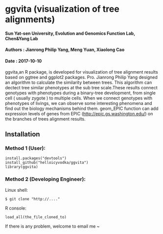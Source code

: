 
# ggvita (visualization of tree alignments)

#### Sun Yat-sen University, Evolution and Genomics Function Lab, Chen&Yang Lab
#### Authors : Jianrong Philip Yang, Meng Yuan, Xiaolong Cao
#### Date : 2017-10-10

ggvita,an R package, is developed for visualization of tree alignment results based on ggtree and ggplot2 packages. Pro. Jianrong Philip Yang designed an algorithm to calculate the similarity between trees. This algorithm can dectect tree similar phenotypes at the sub tree scale.These results connect genotypes with phenotypes during a binary-tree development, from single cell ( usually zygote ) to multiple cells.  When we connect genotypes with phenotypes of livings, we can observe some interesting phenomena and find out the biology mechanisms behind them. geom_EPIC function can add expression levels of genes from EPIC (http://epic.gs.washington.edu/) on the branches of trees alignment results.


## Installation


### Method 1 (User):

```
install.packages("devtools")  
install_github("helloicyvodka/ggvita")  
library(ggvita)  
```

### Method 2 (Developing Engineer):

Linux shell:
```
$ git clone "http://...."  
```
R console:
```
load_all(the_file_cloned_to)  
```



If there is any problem, welcome to email me ~   
